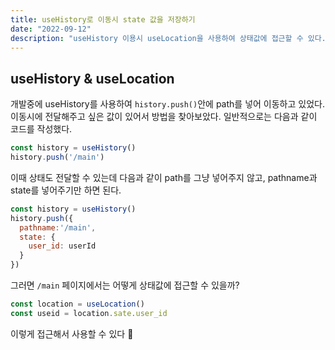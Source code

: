 ```yaml
---
title: useHistory로 이동시 state 값을 저장하기 
date: "2022-09-12"
description: "useHistory 이용시 useLocation을 사용하여 상태값에 접근할 수 있다."
---
```


## useHistory & useLocation
개발중에 useHistory를 사용하여 `history.push()`안에 path를 넣어 이동하고 있었다. 
이동시에 전달해주고 싶은 값이 있어서 방법을 찾아보았다.
일반적으로는 다음과 같이 코드를 작성했다.
```js 
const history = useHistory()
history.push('/main')
```

이때 상태도 전달할 수 있는데 다음과 같이 path를 그냥 넣어주지 않고, 
pathname과 state를 넣어주기만 하면 된다.
```js 
const history = useHistory()
history.push({
  pathname:'/main',
  state: {
    user_id: userId
  }
})
```
그러면 `/main` 페이지에서는 어떻게 상태값에 접근할 수 있을까?
```js
const location = useLocation() 
const useid = location.sate.user_id 

```

이렇게 접근해서 사용할 수 있다 :tada:


